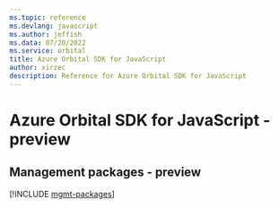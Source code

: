 ```yaml
---
ms.topic: reference
ms.devlang: javascript
ms.author: jeffish
ms.data: 07/20/2022
ms.service: orbital
title: Azure Orbital SDK for JavaScript
author: xirzec
description: Reference for Azure Orbital SDK for JavaScript
---
```

# Azure Orbital SDK for JavaScript - preview

## Management packages - preview
[!INCLUDE [mgmt-packages](orbital-mgmt-index.md)]
